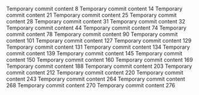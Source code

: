 Temporary commit content 8
Temporary commit content 14
Temporary commit content 21
Temporary commit content 25
Temporary commit content 28
Temporary commit content 31
Temporary commit content 32
Temporary commit content 44
Temporary commit content 74
Temporary commit content 78
Temporary commit content 90
Temporary commit content 101
Temporary commit content 127
Temporary commit content 129
Temporary commit content 131
Temporary commit content 134
Temporary commit content 139
Temporary commit content 145
Temporary commit content 150
Temporary commit content 160
Temporary commit content 169
Temporary commit content 188
Temporary commit content 203
Temporary commit content 212
Temporary commit content 220
Temporary commit content 243
Temporary commit content 264
Temporary commit content 268
Temporary commit content 270
Temporary commit content 276
